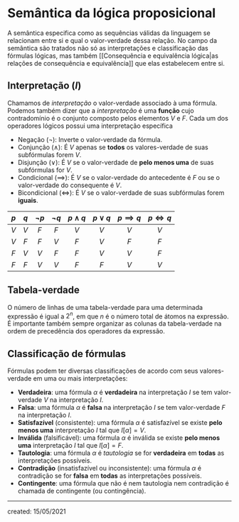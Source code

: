 # Semântica da lógica proposicional
A semântica especifica como as sequências válidas da linguagem se relacionam entre si e qual o valor-verdade dessa relação. No campo da semântica são tratados não só as interpretações e classificação das fórmulas lógicas, mas também [[Consequência e equivalência lógica|as relações de consequência e equivalência]] que elas estabelecem entre si.

## Interpretação ($I$)
Chamamos de *interpretação* o valor-verdade associado à uma fórmula. Podemos também dizer que a *interpretação* é uma **função** cujo contradomínio é o conjunto composto pelos elementos $V$ e $F$.
Cada um dos operadores lógicos possui uma interpretação específica

- Negação ($\neg$): Inverte o valor-verdade da fórmula.
- Conjunção ($\land$): É $V$ apenas se **todos** os valores-verdade de suas subfórmulas forem $V$.
- Disjunção ($\lor$): É $V$ se o valor-verdade de **pelo menos uma** de suas subfórmulas for $V$.
- Condicional ($\implies$): É $V$ se o valor-verdade do antecedente é $F$ ou se o valor-verdade do consequente é $V$.
- Bicondicional ($\iff$): É $V$ se o valor-verdade de suas subfórmulas forem **iguais**.

| $p$ | $q$ | $\neg p$ | $\neg q$ | $p \land q$ | $p \lor q$ | $p \implies q$ | $p \iff q$ |
|:---:|:---:|:--------:|:--------:|:-----------:|:----------:|:--------------:|:----------:|
| $V$ | $V$ |   $F$    |   $F$    |     $V$     |    $V$     |      $V$       |    $V$     |
| $V$ | $F$ |   $F$    |   $V$    |     $F$     |    $V$     |      $F$       |    $F$     |
| $F$ | $V$ |   $V$    |   $F$    |     $F$     |    $V$     |      $V$       |    $F$     |
| $F$ | $F$ |   $V$    |   $V$    |     $F$     |    $F$     |      $V$       |    $V$     |

## Tabela-verdade
O número de linhas de uma tabela-verdade para uma determinada expressão é igual a $2^n$, em que $n$ é o número total de átomos na expressão. É importante também sempre organizar as colunas da tabela-verdade na ordem de precedência dos operadores da expressão.

## Classificação de fórmulas
Fórmulas podem ter diversas classificações de acordo com seus valores-verdade em uma ou mais interpretações:

- **Verdadeira**: uma fórmula $\alpha$ é **verdadeira** na interpretação $I$ se tem valor-verdade $V$ na interpretação $I$.
- **Falsa**: uma fórmula $\alpha$ é **falsa** na interpretação $I$ se tem valor-verdade $F$ na interpretação $I$.
- **Satisfazível** (consistente): uma fórmula $\alpha$ é satisfazível se existe **pelo menos uma** interpretação $I$ tal que $I[\alpha] = V$.
- **Inválida** (falsificável): uma fórmula $\alpha$ é inválida se existe **pelo menos uma** interpretação $I$ tal que $I[\alpha] = F$.
- **Tautologia**: uma fórmula $\alpha$ é *tautologia* se for **verdadeira** em **todas** as interpretações possíveis.
- **Contradição** (insatisfazível ou inconsistente): uma fórmula $\alpha$ é contradição se for **falsa** em **todas** as interpretações possíveis.
- **Contingente**: uma fórmula que não é nem tautologia nem contradição é chamada de contingente (ou contingência).

---

created: 15/05/2021
